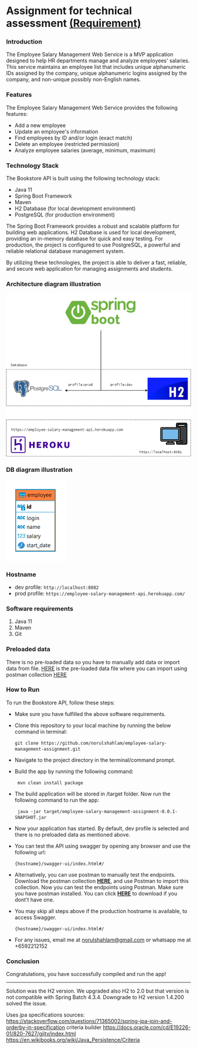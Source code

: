 # Assignment for technical assessment [(Requirement)](./src/main/resources/Instructions.pdf)

### Introduction
The Employee Salary Management Web Service is a MVP application designed to help HR departments manage and analyze employees' salaries. This service maintains an employee list that includes unique alphanumeric IDs assigned by the company, unique alphanumeric logins assigned by the company, and non-unique possibly non-English names.

### Features
The Employee Salary Management Web Service provides the following features:

- Add a new employee
- Update an employee's information
- Find employees by ID and/or login (exact match)
- Delete an employee (restricted permission)
- Analyze employee salaries (average, minimum, maximum)

### Technology Stack
The Bookstore API is built using the following technology stack:

- Java 11
- Spring Boot Framework
- Maven
- H2 Database (for local development environment)
- PostgreSQL (for production environment)

The Spring Boot Framework provides a robust and scalable platform for building web applications. H2 Database is used for local development, providing an in-memory database for quick and easy testing. For production, the project is configured to use PostgreSQL, a powerful and reliable relational database management system.

By utilizing these technologies, the project is able to deliver a fast, reliable, and secure web application for managing assignments and students.


### Architecture diagram illustration
![Image](./src/main/resources/architecture-diagram.png)


### DB diagram illustration
![Image](./src/main/resources/db-diagram.PNG)

### Hostname

- dev profile: `http://localhost:8082`  
- prod profile: `https://employee-salary-management-api.herokuapp.com/`  

### Software requirements

1. Java 11
2. Maven
3. Git

### Preloaded data

There is no pre-loaded data so you have to manually add data or import data from file. [HERE](./src/main/resources/employee.csv) is the pre-loaded data file where you can import using postman collection [HERE](./src/main/resources/employee-salary-management-assignment.postman_collection.json)


### How to Run

To run the Bookstore API, follow these steps:

- Make sure you have fulfilled the above software requirements.

- Clone this repository to your local machine by running the below command in terminal:

      git clone https://github.com/norulshahlam/employee-salary-management-assignment.git

- Navigate to the project directory in the terminal/command prompt.

- Build the app by running the following command:

       mvn clean install package

- The build application will be stored in /target folder. Now run the following command to run the app:  

       java -jar target/employee-salary-management-assignment-0.0.1-SNAPSHOT.jar

- Now your application has started. By default, dev profile is selected and there is no preloaded data as mentioned above.

- You can test the API using swagger by opening any browser and use the following url:

      {hostname}/swagger-ui/index.html#/

- Alternatively, you can use postman to manually test the endpoints. Download the postman  collection [**HERE**](./src/main/resources/employee-salary-management-assignment.postman_collection.json), and use Postman to import this collection. Now you can test the endpoints using Postman. Make sure you have postman installed. You can click [**HERE**](https://www.postman.com/downloads/) to download if you dont't have one.

- You may skip all steps above if the production hostname is available, to access Swagger.

      {hostname}/swagger-ui/index.html#/

- For any issues, email me at norulshahlam@gmail.com or whatsapp me at +6592212152

### Conclusion

Congratulations, you have successfully compiled and run the app!

***************************************

Solution was the H2 version. We upgraded also H2 to 2.0 but that version is not compatible with Spring Batch 4.3.4. Downgrade to H2 version 1.4.200 solved the issue.

Uses jpa specifications sources:
https://stackoverflow.com/questions/71365002/spring-jpa-join-and-orderby-in-specification
criteria builder
https://docs.oracle.com/cd/E19226-01/820-7627/gjitv/index.html
https://en.wikibooks.org/wiki/Java_Persistence/Criteria